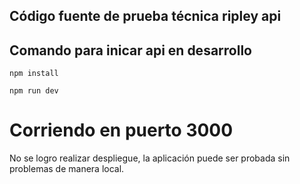## Código fuente de prueba técnica ripley api

## Comando para inicar api en desarrollo
```
npm install
```
```
npm run dev
```

# Corriendo en puerto 3000

No se logro realizar despliegue, la aplicación 
puede ser probada sin problemas de manera local.
